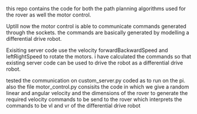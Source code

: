 this repo contains the code for both the path planning algorithms used for the rover
as well the motor control.


Uptill now the motor control is able to communicate commands generated through the sockets.
the commands are basically generated by modelling a differential drive robot.

Exisiting server code use the velocity forwardBackwardSpeed and leftRightSpeed to rotate the motors.
i have calculated the commands so that existing server code can be used to drive the robot as a differential drive robot.


tested the communication on custom_server.py coded as to run on the pi.
also the file motor_control.py consisits the code in which we give a random linear and angular velocity and the dimensions of the rover
to generate the required velocity commands to be send to the rover which interprets the commands to be vl and vr of the differential drive robot
